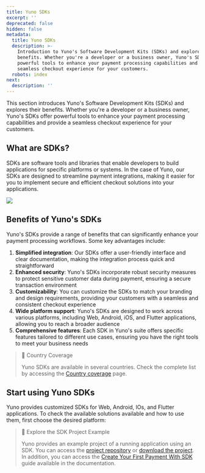 ```yaml
---
title: Yuno SDKs
excerpt: ''
deprecated: false
hidden: false
metadata:
  title: Yuno SDKs
  description: >-
    Introduction to Yuno's Software Development Kits (SDKs) and explores their
    benefits. Whether you're a developer or a business owner, Yuno's SDKs offer
    powerful tools to enhance your payment processing capabilities and provide a
    seamless checkout experience for your customers.
  robots: index
next:
  description: ''
---
```

This section introduces Yuno's Software Development Kits (SDKs) and explores their benefits. Whether you're a developer or a business owner, Yuno's SDKs offer powerful tools to enhance your payment processing capabilities and provide a seamless checkout experience for your customers.

## What are SDKs?

SDKs are software tools and libraries that enable developers to build applications for specific platforms or systems. In the case of Yuno, our SDKs are designed to streamline payment integrations, making it easier for you to implement secure and efficient checkout solutions into your applications.

<Image align="center" src="https://files.readme.io/f18fecd4271b49f550759e82e086ab18bfd8e17b61fadc8a0827fdbcbef5e0f2-SDKs.png" />

## Benefits of Yuno's SDKs

Yuno's SDKs provide a range of benefits that can significantly enhance your payment processing workflows. Some key advantages include:

1. **Simplified integration**: Our SDKs offer a user-friendly interface and clear documentation, making the integration process quick and straightforward
2. **Enhanced security**: Yuno's SDKs incorporate robust security measures to protect sensitive customer data during payment, ensuring a secure transaction environment
3. **Customizability**: You can customize the SDKs to match your branding and design requirements, providing your customers with a seamless and consistent checkout experience
4. **Wide platform support**: Yuno's SDKs are designed to work across various platforms, including Web, Android, iOS, and Flutter applications, allowing you to reach a broader audience
5. **Comprehensive features**: Each SDK in Yuno's suite offers specific features tailored to different use cases, ensuring you have the right tools to meet your business needs

> 📘 Country Coverage
>
> Yuno SDKs are available in several countries. Check the complete list by accessing the [Country coverage](#country-coverage-yuno-sdk) page.

## Start using Yuno SDKs

Yuno provides customized SDKs for Web, Android,  IOs, and Flutter applications. To check the available solutions available and how to use them, first choose the desired platform:

<Shelf classname="platform_shelf">
  <YunoCard title="Web" href="/docs/full-checkout-sdk" />

  <YunoCard title="iOS" href="/docs/full-checkout-ios" />

  <YunoCard title="Android" href="/docs/full-checkout-android" />

  <YunoCard title="Flutter" href="/docs/full-sdk-flutter" />
</Shelf>

> 📘 Explore the SDK Project Example
>
> Yuno provides an example project of a running application using an SDK. You can access the [project repository](https://github.com/yuno-payments/yuno-sdk-web) or [download the project](https://github.com/yuno-payments/yuno-sdk-web/archive/refs/heads/main.zip). In addition, you can access the [Create Your First Payment With SDK](#step-2-your-first-payment) guide available in the documentation.